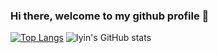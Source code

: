 ### Hi there, welcome to my github profile 👋
[![Top Langs](https://github-stats.iyin.me/api/top-langs/?username=illiyyin&layout=compact&exclude_repo=sppd)](https://github.com/illiyyin)
![Iyin's GitHub stats](https://github-stats.iyin.me/api?username=illiyyin&show=prs_merged,prs_merged_percentage&include_all_commits=true&hide=stars,contribs&theme=gruvbox_light)
<!--
**illiyyin/illiyyin** is a ✨ _special_ ✨ repository because its `README.md` (this file) appears on your GitHub profile.

Here are some ideas to get you started:

- 🔭 I’m currently working on ...
- 🌱 I’m currently learning ...
- 👯 I’m looking to collaborate on ...
- 🤔 I’m looking for help with ...
- 💬 Ask me about ...
- 📫 How to reach me: ...
- 😄 Pronouns: ...
- ⚡ Fun fact: ...
-->
